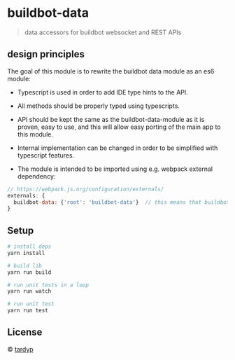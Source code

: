 # buildbot-data
> data accessors for buildbot websocket and REST APIs

## design principles

The goal of this module is to rewrite the buildbot data module as an es6 module:

- Typescript is used in order to add IDE type hints to the API.
- All methods should be properly typed using typescripts.
- API should be kept the same as the buildbot-data-module as it is proven, easy to use, and this will allow easy porting of the main app to this module.
- Internal implementation can be changed in order to be simplified with typescript features.

- The module is intended to be imported using e.g. webpack external dependency:

```javascript
// https://webpack.js.org/configuration/externals/
externals: {
  buildbot-data: {'root': 'buildbot-data'}  // this means that buildbot-data is available in window['buildbot-data']
}
```
## Setup

```bash
# install deps
yarn install

# build lib
yarn run build

# run unit tests in a loop
yarn run watch

# run unit test
yarn run test
```

## License

&copy; [tardyp](mailto:tardyp@gmail.com)
